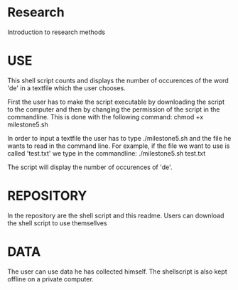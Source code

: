 # Research
Introduction to research methods

# USE
This shell script counts and displays the number of occurences of the word 'de' in a textfile which the user chooses.

First the user has to make the script executable by downloading the script to the computer and then by changing the permission of the script in the commandline.
This is done with the following command: chmod +x milestone5.sh

In order to input a textfile the user has to type ./milestone5.sh and the file he wants to read in the command line. 
For example, if the file we want to use is called 'test.txt' we type in the commandline: ./milestone5.sh test.txt

The script will display the number of occurences of 'de'.

# REPOSITORY

In the repository are the shell script and this readme. Users can download the shell script to use themsellves 

# DATA

The user can use data he has collected himself. The shellscript is also kept offline on a private computer.

